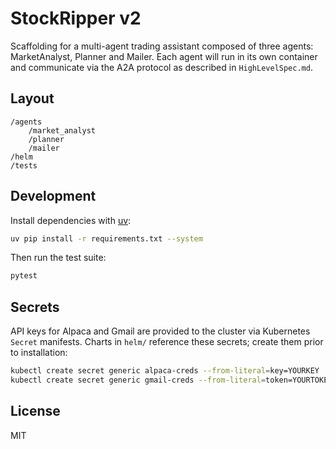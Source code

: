 # StockRipper v2

Scaffolding for a multi-agent trading assistant composed of three agents:
MarketAnalyst, Planner and Mailer. Each agent will run in its own container and
communicate via the A2A protocol as described in `HighLevelSpec.md`.

## Layout

```
/agents
    /market_analyst
    /planner
    /mailer
/helm
/tests
```

## Development

Install dependencies with [uv](https://github.com/astral-sh/uv):

```bash
uv pip install -r requirements.txt --system
```

Then run the test suite:

```bash
pytest
```

## Secrets

API keys for Alpaca and Gmail are provided to the cluster via Kubernetes
`Secret` manifests. Charts in `helm/` reference these secrets; create them prior
to installation:

```bash
kubectl create secret generic alpaca-creds --from-literal=key=YOURKEY
kubectl create secret generic gmail-creds --from-literal=token=YOURTOKEN
```

## License

MIT
